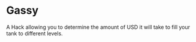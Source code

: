 # Gassy
A Hack allowing you to determine the amount of USD it will take to fill your tank to different levels.